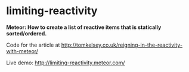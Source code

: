# limiting-reactivity

**Meteor: How to create a list of reactive items that is statically sorted/ordered.**

Code for the article at http://tomkelsey.co.uk/reigning-in-the-reactivity-with-meteor/

Live demo: http://limiting-reactivity.meteor.com/

